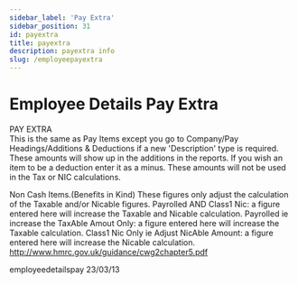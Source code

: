 ```yaml
---
sidebar_label: 'Pay Extra'
sidebar_position: 31
id: payextra
title: payextra
description: payextra info
slug: /employeepayextra
---
```


# Employee Details Pay Extra

PAY EXTRA\
This is the same as Pay Items except you go to Company/Pay Headings/Additions & Deductions if a new 'Description' type is required.\
These amounts will show up in the additions in the reports.
If you wish an item to be a deduction enter it as a minus.
These amounts will not be used in the Tax or NIC calculations.


Non Cash Items.(Benefits in Kind)
These figures only adjust the calculation of the Taxable and/or Nicable figures.
Payrolled AND Class1 Nic: a figure entered here will increase the Taxable and Nicable calculation.
Payrolled ie increase the TaxAble Amout Only: a figure entered here will increase the Taxable calculation.
Class1 Nic Only ie Adjust NicAble Amount: a figure entered here will increase the Nicable calculation.
http://www.hmrc.gov.uk/guidance/cwg2chapter5.pdf




employeedetailspay 23/03/13